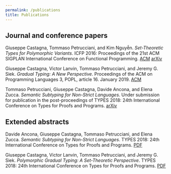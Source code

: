 ```yaml
---
permalink: /publications
title: Publications
---
```


## Journal and conference papers

Giuseppe Castagna, Tommaso Petrucciani, and Kim Nguyễn.
*Set-Theoretic Types for Polymorphic Variants*.
ICFP 2016: Proceedings of the 21st ACM SIGPLAN International Conference on Functional Programming.
[ACM](http://doi.acm.org/10.1145/2951913.2951928)
[arXiv](https://arxiv.org/abs/1606.01106)

Giuseppe Castagna, Victor Lanvin, Tommaso Petrucciani, and Jeremy G. Siek.
*Gradual Typing: A New Perspective*.
Proceedings of the ACM on Programming Languages 3, POPL, article 16.
January 2019.
[ACM](https://dl.acm.org/citation.cfm?id=3290329)

Tommaso Petrucciani, Giuseppe Castagna, Davide Ancona, and Elena Zucca.
*Semantic Subtyping for Non-Strict Languages*.
Under submission for publication in the post-proceedings of TYPES 2018:
24th International Conference on Types for Proofs and Programs.
[arXiv](https://arxiv.org/abs/1810.05555)

## Extended abstracts

Davide Ancona, Giuseppe Castagna, Tommaso Petrucciani, and Elena Zucca.
*Semantic Subtyping for Non-Strict Languages*.
TYPES 2018: 24th International Conference on Types for Proofs and Programs.
[PDF](/assets/files/types2018-abstract-nonstrict.pdf)

Giuseppe Castagna, Victor Lanvin, Tommaso Petrucciani, and Jeremy G. Siek.
*Polymorphic Gradual Typing: A Set-Theoretic Perspective*.
TYPES 2018: 24th International Conference on Types for Proofs and Programs.
[PDF](/assets/files/types2018-abstract-gradual.pdf)
